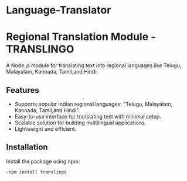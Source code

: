 # Language-Translator
# Regional Translation Module -TRANSLINGO

A Node.js module for translating text into regional languages like Telugu, Malayalam, Kannada, Tamil,and Hindi. 

## Features
- Supports popular Indian regional languages: "Telugu, Malayalam, Kannada, Tamil,and Hindi".
- Easy-to-use interface for translating text with minimal setup.
- Scalable solution for building multilingual applications.
- Lightweight and efficient.

## Installation

Install the package using npm:
```bash
-npm install translingo
